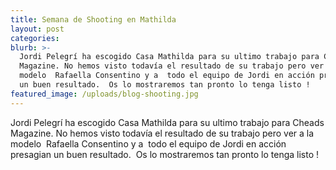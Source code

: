 ```yaml
---
title: Semana de Shooting en Mathilda
layout: post
categories:
blurb: >-
  Jordi Pelegrí ha escogido Casa Mathilda para su ultimo trabajo para Cheads
  Magazine. No hemos visto todavía el resultado de su trabajo pero ver a la
  modelo  Rafaella Consentino y a  todo el equipo de Jordi en acción presagian
  un buen resultado.  Os lo mostraremos tan pronto lo tenga listo !
featured_image: /uploads/blog-shooting.jpg
---
```


Jordi Pelegr&iacute; ha escogido Casa Mathilda para su ultimo trabajo para Cheads Magazine. No hemos visto todav&iacute;a el resultado de su trabajo pero ver a la modelo &nbsp;Rafaella Consentino y a &nbsp;todo el equipo de Jordi en acci&oacute;n presagian un buen resultado. &nbsp;Os lo mostraremos tan pronto lo tenga listo !